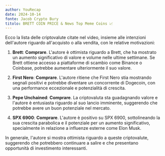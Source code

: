 ```yaml
---
author: YouRecap
date: 2024-10-14
fonte: Jacob Crypto Bury
titolo: BRETT COIN PRICE & News Top Meme Coins 📈
---
```


Ecco la lista delle criptovalute citate nel video, insieme alle intenzioni dell'autore riguardo all'acquisto o alla vendita, con le relative motivazioni:

1. **Brett**: **Comprare**. L'autore è ottimista riguardo a Brett, che ha mostrato un aumento significativo di valore e volume nelle ultime settimane. Se Brett ottiene accesso a piattaforme di scambio come Binance o Coinbase, potrebbe aumentare ulteriormente il suo valore.

2. **First Nero**: **Comprare**. L'autore ritiene che First Nero stia mostrando segnali positivi e potrebbe diventare un concorrente di Dogecoin, con una performance eccezionale e potenzialità di crescita.

3. **Pepe Unchained**: **Comprare**. La criptovaluta sta guadagnando valore e l'autore è entusiasta riguardo al suo lancio imminente, suggerendo che potrebbe avere un buon potenziale nel mercato.

4. **SPX 6900**: **Comprare**. L'autore è positivo su SPX 6900, sottolineando la sua crescita parabolica e il potenziale per un aumento significativo, specialmente in relazione a influenze esterne come Elon Musk.

In generale, l'autore si mostra ottimista riguardo a queste criptovalute, suggerendo che potrebbero continuare a salire e che presentano opportunità di investimento interessanti.
